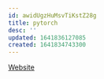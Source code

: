 ```yaml
---
id: awidUgzHuMsvTiKstZ28g
title: pytorch
desc: ''
updated: 1641836127085
created: 1641834743300
---
```

[Website](https://pytorch.org/)
